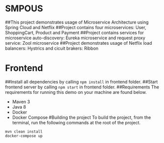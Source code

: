 # SMPOUS
##This project demonstrates usage of Microservice Architecture using Spring Cloud and Netflix
##Project contains four microservices: User, ShoppingCart, Product and Payment
##Project contains services for microservice auto-discovery: Eureka microservice and request proxy service: Zool microservice
##Project demonstrates usage of Netflix load balancers: Hystrics and cicuit brakers: Ribbon
# Frontend
##Install all dependencies by calling ```npm install``` in frontend folder.
##Start frontend server by calling ```npm start``` in frontend folder.
##Requirements
The requirements for running this demo on your machine are found below.
  * Maven 3
  * Java 8
  * Docker
  * Docker Compose
#Building the project
To build the project, from the terminal, run the following commands at the root of the project.
```shell
mvn clean install
docker-compose up

```
